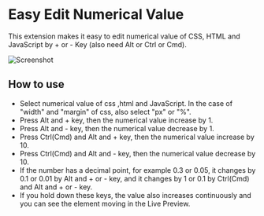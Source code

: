 # Easy Edit Numerical Value
This extension makes it easy to edit numerical value of CSS, HTML and JavaScript by + or - Key (also need Alt or Ctrl or Cmd).

![Screenshot](https://raw.githubusercontent.com/cruzworks/easy-edit-numerical-value/master/screen-brackets-easy-edit-numerical-value.gif)

## How to use
* Select numerical value of css ,html and JavaScript.  In the case of "width" and "margin" of css, also select "px" or "%".
* Press Alt and + key, then the numerical value increase by 1.
* Press Alt and - key, then the numerical value decrease by 1.
* Press Ctrl(Cmd) and Alt and + key, then the numerical value increase by 10.
* Press Ctrl(Cmd) and Alt and - key, then the numerical value decrease by 10.
* If the number has a decimal point, for example 0.3 or 0.05, it changes by 0.1 or 0.01 by Alt and + or - key, and it changes by 1 or 0.1 by Ctrl(Cmd) and Alt and + or - key.
* If you hold down these keys, the value also increases continuously and you can see the element moving in the Live Preview.


